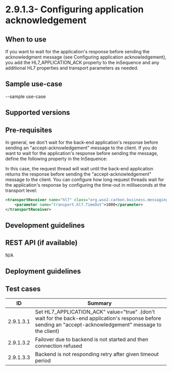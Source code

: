 # 2.9.1.3- Configuring application acknowledgement

## When to use
If you want to wait for the application's response before sending the acknowledgment message (see Configuring application acknowledgement), you add the HL7_APPLICATION_ACK property to the inSequence and any additional HL7 properties and transport parameters as needed.

## Sample use-case
--sample use-case

## Supported versions

## Pre-requisites
In general, we don't wait for the back-end application's response before sending an "accept-acknowledgement" message to the client. If you do want to wait for the application's response before sending the message, define the following property in the InSequence:
<property name="HL7_APPLICATION_ACK" value="true" scope="axis2"/> 

In this case, the request thread will wait until the back-end application returns the response before sending the "accept-acknowledgement" message to the client. You can configure how long request threads wait for the application's response by configuring the time-out in milliseconds at the transport level:

```xml
<transportReceiver name="hl7" class="org.wso2.carbon.business.messaging.hl7.transport.HL7TransportListener">
    <parameter name="transport.hl7.TimeOut">1000</parameter>
</transportReceiver>
```

## Development guidelines

## REST API (if available)
N/A

## Deployment guidelines

## Test cases

| ID | Summary |
| ------------- | ------------- |
| 2.9.1.3.1  | Set HL7_APPLICATION_ACK" value="true" .(don't wait for the back-end application's response before sending an "accept-acknowledgement" message to the client)|
| 2.9.1.3.2  | Failover due to backend is not started and then connection refused       |
| 2.9.1.3.3  | Backend is not responding retry after given timeout period|
